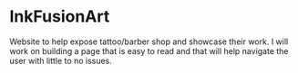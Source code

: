 # InkFusionArt
Website to help expose tattoo/barber shop and showcase their work. I will work on building a page that is easy to read and that will help navigate the user with little to no issues.
